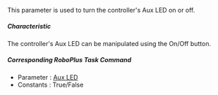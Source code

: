 
This parameter is used to turn the controller's Aux LED on or off.
 
##### Characteristic

The controller's Aux LED can be manipulated using the On/Off button.
 
##### Corresponding RoboPlus Task Command

- Parameter : [Aux LED]
- Constants : True/False

[Aux LED]: /docs/en/software/rplus1/task/programming_02/#aux-led
